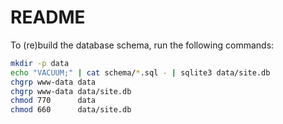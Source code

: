 # README

To (re)build the database schema, run the following commands:

```sh
mkdir -p data
echo "VACUUM;" | cat schema/*.sql - | sqlite3 data/site.db
chgrp www-data data
chgrp www-data data/site.db
chmod 770      data
chmod 660      data/site.db
```
